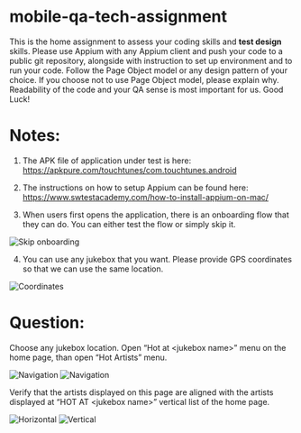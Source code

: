# mobile-qa-tech-assignment

This is the home assignment to assess your coding skills and **test design** skills. Please use Appium with any Appium client and push your code to a public git repository, alongside with instruction to set up environment and to run your code. Follow the Page Object model or any design pattern of your choice. If you choose not to use Page Object model, please explain why. Readability of the code and your QA sense is most important for us. Good Luck!

# Notes:

1. The APK file of application under test is here: https://apkpure.com/touchtunes/com.touchtunes.android 

2. The instructions on how to setup Appium can be found here: https://www.swtestacademy.com/how-to-install-appium-on-mac/

3. When users first opens the application, there is an onboarding flow that they can do. You can either test the flow or simply skip it.

![Skip onboarding](assets/skip_onboarding.png)

4. You can use any jukebox that you want. Please provide GPS coordinates so that we can use the same location.

![Coordinates](assets/coordinates.png) 

# Question:

Choose any jukebox location. Open “Hot at \<jukebox name\>” menu on the home page, than open “Hot Artists” menu. 

![Navigation](assets/navigation1.png)    ![Navigation](assets/navigation2.png)


Verify that the artists displayed on this page are aligned with the artists displayed at “HOT AT \<jukebox name\>” vertical list of the home page.

![Horizontal](assets/artist_horizontal_list.png)    ![Vertical](assets/artist_vertical_list.png)

